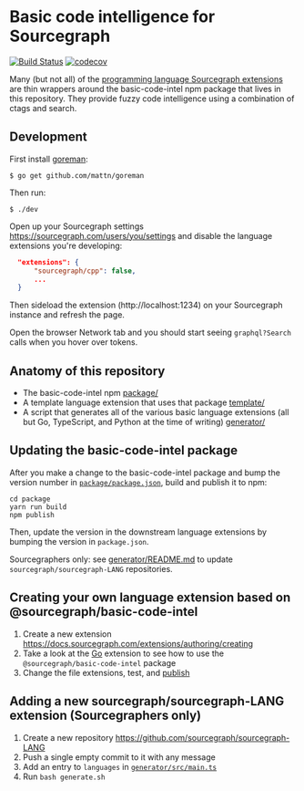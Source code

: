# Basic code intelligence for Sourcegraph

[![Build Status](https://travis-ci.org/sourcegraph/sourcegraph-basic-code-intel.svg?branch=master)](https://travis-ci.org/sourcegraph/sourcegraph-basic-code-intel)
[![codecov](https://codecov.io/gh/sourcegraph/sourcegraph-basic-code-intel/branch/master/graph/badge.svg)](https://codecov.io/gh/sourcegraph/sourcegraph-basic-code-intel)

Many (but not all) of the [programming language Sourcegraph extensions](https://sourcegraph.com/extensions?query=category%3A%22Programming+languages%22) are thin wrappers around the basic-code-intel npm package that lives in this repository. They provide fuzzy code intelligence using a combination of ctags and search.

## Development

First install [goreman](https://github.com/mattn/goreman):

```
$ go get github.com/mattn/goreman
```

Then run:

```
$ ./dev
```

Open up your Sourcegraph settings https://sourcegraph.com/users/you/settings and disable the language extensions you're developing:

```json
  "extensions": {
      "sourcegraph/cpp": false,
      ...
  }
```

Then sideload the extension (http://localhost:1234) on your Sourcegraph instance and refresh the page.

Open the browser Network tab and you should start seeing `graphql?Search` calls when you hover over tokens.

## Anatomy of this repository

-   The basic-code-intel npm [package/](./package/)
-   A template language extension that uses that package [template/](./template/)
-   A script that generates all of the various basic language extensions (all but Go, TypeScript, and Python at the time of writing) [generator/](./generator/)

## Updating the basic-code-intel package

After you make a change to the basic-code-intel package and bump the version number in [`package/package.json`](./package/package.json), build and publish it to npm:

```
cd package
yarn run build
npm publish
```

Then, update the version in the downstream language extensions by bumping the version in `package.json`.

Sourcegraphers only: see [generator/README.md](./generator/README.md) to update `sourcegraph/sourcegraph-LANG` repositories.

## Creating your own language extension based on @sourcegraph/basic-code-intel

1. Create a new extension https://docs.sourcegraph.com/extensions/authoring/creating
1. Take a look at the [Go](https://github.com/sourcegraph/sourcegraph-go/blob/master/src/lang-go.ts) extension to see how to use the `@sourcegraph/basic-code-intel` package
1. Change the file extensions, test, and [publish](https://docs.sourcegraph.com/extensions/authoring/publishing)

## Adding a new sourcegraph/sourcegraph-LANG extension (Sourcegraphers only)

1. Create a new repository https://github.com/sourcegraph/sourcegraph-LANG
1. Push a single empty commit to it with any message
1. Add an entry to `languages` in [`generator/src/main.ts`](generator/src/main.ts)
1. Run `bash generate.sh`
